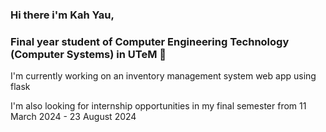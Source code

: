 ### Hi there i'm Kah Yau, 
### Final year student of Computer Engineering Technology (Computer Systems) in UTeM 👋




 I'm currently working on an inventory management system web app using flask 
 
 I'm also looking for internship opportunities in my final semester from 11 March 2024 - 23 August 2024




